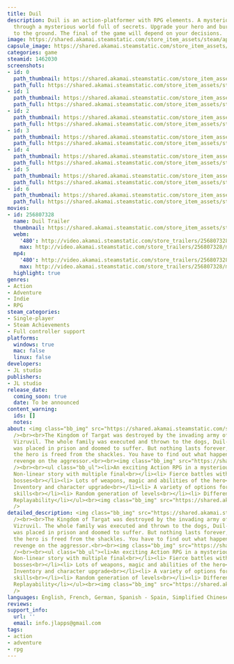 ```yaml
---
title: Duil
description: Duil is an action-platformer with RPG elements. A mysterious journey
  through a mysterious world full of secrets. Upgrade your hero and burn this world
  to the ground. The final of the game will depend on your decisions.
image: https://shared.akamai.steamstatic.com/store_item_assets/steam/apps/1462030/header.jpg?t=1733131254
capsule_image: https://shared.akamai.steamstatic.com/store_item_assets/steam/apps/1462030/11cd5a69e26acb7fb0188c7d179b6d4096cc0a10/capsule_231x87.jpg?t=1733131254
categories: game
steamid: 1462030
screenshots:
- id: 0
  path_thumbnail: https://shared.akamai.steamstatic.com/store_item_assets/steam/apps/1462030/ss_6de77ddf11668b941d536b066d5017792381ebba.600x338.jpg?t=1733131254
  path_full: https://shared.akamai.steamstatic.com/store_item_assets/steam/apps/1462030/ss_6de77ddf11668b941d536b066d5017792381ebba.1920x1080.jpg?t=1733131254
- id: 1
  path_thumbnail: https://shared.akamai.steamstatic.com/store_item_assets/steam/apps/1462030/ss_a01702ed6285d8fe52c56b20e6b08bc12a9533c6.600x338.jpg?t=1733131254
  path_full: https://shared.akamai.steamstatic.com/store_item_assets/steam/apps/1462030/ss_a01702ed6285d8fe52c56b20e6b08bc12a9533c6.1920x1080.jpg?t=1733131254
- id: 2
  path_thumbnail: https://shared.akamai.steamstatic.com/store_item_assets/steam/apps/1462030/ss_5e779b9ebd4fc7233e8511b835526c6b2cceb718.600x338.jpg?t=1733131254
  path_full: https://shared.akamai.steamstatic.com/store_item_assets/steam/apps/1462030/ss_5e779b9ebd4fc7233e8511b835526c6b2cceb718.1920x1080.jpg?t=1733131254
- id: 3
  path_thumbnail: https://shared.akamai.steamstatic.com/store_item_assets/steam/apps/1462030/ss_e516e60fa4cdd71a490ca67684d656446f52c994.600x338.jpg?t=1733131254
  path_full: https://shared.akamai.steamstatic.com/store_item_assets/steam/apps/1462030/ss_e516e60fa4cdd71a490ca67684d656446f52c994.1920x1080.jpg?t=1733131254
- id: 4
  path_thumbnail: https://shared.akamai.steamstatic.com/store_item_assets/steam/apps/1462030/ss_42000457e78aa1d0b70f8fb3b0124b8520fef3fb.600x338.jpg?t=1733131254
  path_full: https://shared.akamai.steamstatic.com/store_item_assets/steam/apps/1462030/ss_42000457e78aa1d0b70f8fb3b0124b8520fef3fb.1920x1080.jpg?t=1733131254
- id: 5
  path_thumbnail: https://shared.akamai.steamstatic.com/store_item_assets/steam/apps/1462030/ss_d12d318820960d0b485fc7a3a0945ed890919a94.600x338.jpg?t=1733131254
  path_full: https://shared.akamai.steamstatic.com/store_item_assets/steam/apps/1462030/ss_d12d318820960d0b485fc7a3a0945ed890919a94.1920x1080.jpg?t=1733131254
- id: 6
  path_thumbnail: https://shared.akamai.steamstatic.com/store_item_assets/steam/apps/1462030/ss_1d69626f699301cb7848c220759dcd05d226cd9c.600x338.jpg?t=1733131254
  path_full: https://shared.akamai.steamstatic.com/store_item_assets/steam/apps/1462030/ss_1d69626f699301cb7848c220759dcd05d226cd9c.1920x1080.jpg?t=1733131254
movies:
- id: 256807328
  name: Duil Trailer
  thumbnail: https://shared.akamai.steamstatic.com/store_item_assets/steam/apps/256807328/b69858eb306422d4c769f2fdb70b39f73fe54bf0/movie_600x337.jpg?t=1733110997
  webm:
    '480': http://video.akamai.steamstatic.com/store_trailers/256807328/movie480_vp9.webm?t=1733110997
    max: http://video.akamai.steamstatic.com/store_trailers/256807328/movie_max_vp9.webm?t=1733110997
  mp4:
    '480': http://video.akamai.steamstatic.com/store_trailers/256807328/movie480.mp4?t=1733110997
    max: http://video.akamai.steamstatic.com/store_trailers/256807328/movie_max.mp4?t=1733110997
  highlight: true
genres:
- Action
- Adventure
- Indie
- RPG
steam_categories:
- Single-player
- Steam Achievements
- Full controller support
platforms:
  windows: true
  mac: false
  linux: false
developers:
- JL studio
publishers:
- JL studio
release_date:
  coming_soon: true
  date: To be announced
content_warning:
  ids: []
  notes:
about: <img class="bb_img" src="https://shared.akamai.steamstatic.com/store_item_assets/steam/apps/1462030/extras/2Wishlist_add1.gif?t=1733131254"
  /><br><br>The Kingdom of Targat was destroyed by the invading army of evil headed
  Vizruvil. The whole family was executed and thrown to the dogs, Duil-the main character
  was placed in prison and doomed to suffer. But nothing lasts forever, and by chance,
  the hero is freed from the shackles. You have to find out what happened and take
  revenge on the aggressor.<br><br><img class="bb_img" src="https://shared.akamai.steamstatic.com/store_item_assets/steam/apps/1462030/extras/Duil_45_small3.gif?t=1733131254"
  /><br><br><ul class="bb_ul"><li>An exciting Action RPG in a mysterious world<br></li><li>
  Non-linear story with multiple final<br></li><li> Fierce battles with enemies and
  bosses<br></li><li> Lots of weapons, magic and abilities of the hero<br></li><li>
  Inventory and character upgrade<br></li><li> A variety of options for improving
  skills<br></li><li> Random generation of levels<br></li><li> Different ways of passing<br></li><li>
  Replayability</li></ul><br><img class="bb_img" src="https://shared.akamai.steamstatic.com/store_item_assets/steam/apps/1462030/extras/gif2.gif?t=1733131254"
  />
detailed_description: <img class="bb_img" src="https://shared.akamai.steamstatic.com/store_item_assets/steam/apps/1462030/extras/2Wishlist_add1.gif?t=1733131254"
  /><br><br>The Kingdom of Targat was destroyed by the invading army of evil headed
  Vizruvil. The whole family was executed and thrown to the dogs, Duil-the main character
  was placed in prison and doomed to suffer. But nothing lasts forever, and by chance,
  the hero is freed from the shackles. You have to find out what happened and take
  revenge on the aggressor.<br><br><img class="bb_img" src="https://shared.akamai.steamstatic.com/store_item_assets/steam/apps/1462030/extras/Duil_45_small3.gif?t=1733131254"
  /><br><br><ul class="bb_ul"><li>An exciting Action RPG in a mysterious world<br></li><li>
  Non-linear story with multiple final<br></li><li> Fierce battles with enemies and
  bosses<br></li><li> Lots of weapons, magic and abilities of the hero<br></li><li>
  Inventory and character upgrade<br></li><li> A variety of options for improving
  skills<br></li><li> Random generation of levels<br></li><li> Different ways of passing<br></li><li>
  Replayability</li></ul><br><img class="bb_img" src="https://shared.akamai.steamstatic.com/store_item_assets/steam/apps/1462030/extras/gif2.gif?t=1733131254"
  />
languages: English, French, German, Spanish - Spain, Simplified Chinese, Korean, Russian
reviews:
support_info:
  url: ''
  email: info.jlapps@gmail.com
tags:
- action
- adventure
- rpg
---
```


